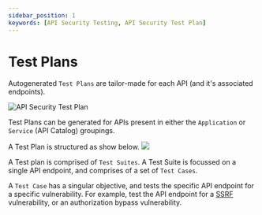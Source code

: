 ```yaml
---
sidebar_position: 1
keywords: [API Security Testing, API Security Test Plan]
---
```


# Test Plans
Autogenerated `Test Plans` are tailor-made for each API (and it's associated endpoints).

![API Security Test Plan](../../../../assets/test-plans.svg)

Test Plans can be generated for APIs present in either the `Application` or `Service` (API Catalog) groupings.

A Test Plan is structured as show below.
![](../../../../assets/test-plan-structure-1.svg)

A Test plan is comprised of `Test Suites`. A Test Suite is focussed on a single API endpoint, and comprises of a set of `Test Cases`.

A `Test Case` has a singular objective, and tests the specific API endpoint for a specific vulnerability. For example, test the API endpoint for a [SSRF][SSRF-lnk] vulnerability, or an authorization bypass vulnerability.


[SSRF-lnk]: /vulnerabilities/v1/OWASP-WEB-10/A10-SSRF